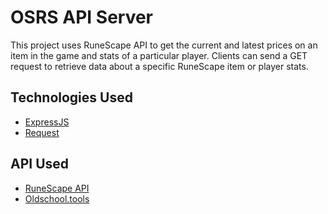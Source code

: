# OSRS API Server

This project uses RuneScape API to get the current and latest prices on an item in the game and stats of a particular player. Clients can send a GET request to retrieve data about a specific RuneScape item or player stats.

## Technologies Used
* [ExpressJS](https://expressjs.com/)
* [Request](https://www.npmjs.com/package/request)


## API Used
* [RuneScape API](https://runescape.fandom.com/wiki/Application_programming_interface)
* [Oldschool.tools](https://oldschool.tools/)
